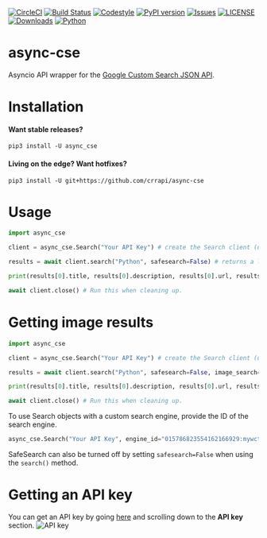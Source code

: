 [![CircleCI](https://circleci.com/gh/crrapi/async-cse.svg?style=svg)](https://circleci.com/gh/crrapi/async-cse)
[![Build Status](https://travis-ci.org/crrapi/async-cse.png?branch=master)](https://travis-ci.org/crrapi/async-cse)
[![Codestyle](https://img.shields.io/badge/code%20style-black-000000.svg)](https://img.shields.io/badge/code%20style-black-000000.svg)
[![PyPI version](https://badge.fury.io/py/async-cse.svg)](https://badge.fury.io/py/async-cse)
[![Issues](https://img.shields.io/github/issues/crrapi/async-cse.svg?colorB=00FFFF)](https://img.shields.io/github/issues/crrapi/async-cse.svg?colorB=00FFFF)
[![LICENSE](https://img.shields.io/pypi/l/async-cse.svg)](https://img.shields.io/pypi/l/async-cse.svg)
[![Downloads](https://img.shields.io/pypi/dd/async-cse.svg)](https://img.shields.io/pypi/dd/async-cse.svg)
[![Python](https://img.shields.io/pypi/pyversions/async-cse.svg)](https://img.shields.io/pypi/pyversions/async-cse.svg)
# async-cse
Asyncio API wrapper for the [Google Custom Search JSON API](https://developers.google.com/custom-search/v1/overview).
# Installation

#### Want stable releases?
`pip3 install -U async_cse`
#### Living on the edge? Want hotfixes?
`pip3 install -U git+https://github.com/crrapi/async-cse`
# Usage
```python
import async_cse

client = async_cse.Search("Your API Key") # create the Search client (uses Google by default!)

results = await client.search("Python", safesearch=False) # returns a list of async_cse.Result objects

print(results[0].title, results[0].description, results[0].url, results[0].image_url) # Title, snippet, URL, and Image URL

await client.close() # Run this when cleaning up.
```
# Getting image results
```python
import async_cse

client = async_cse.Search("Your API Key") # create the Search client (uses Google by default!)

results = await client.search("Python", safesearch=False, image_search=True) # returns a list of async_cse.Result objects

print(results[0].title, results[0].description, results[0].url, results[0].image_url) # Title, snippet, URL, and Image URL

await client.close() # Run this when cleaning up.
```
To use Search objects with a custom search engine, provide the ID of the search engine.
```python
async_cse.Search("Your API Key", engine_id="015786823554162166929:mywctwj8es4")
```
SafeSearch can also be turned off by setting `safesearch=False` when using the `search()` method.
# Getting an API key
You can get an API key by going [here](https://developers.google.com/custom-search/v1/overview) and scrolling down to the **API key** section.
![API key](https://i.imgur.com/pHXFiI8.png "Getting an API key")

